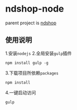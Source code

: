 # ndshop-node
parent project is [ndshop](https://github.com/dounine/ndshop)
## 使用说明
1.安装`nodejs`
2.全局安装`gulp`插件
```
npm install gulp -g
```
3.下载项目所依赖`packages`
```
npm install
```
4.一键启动访问
```
gulp
```
